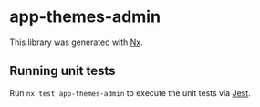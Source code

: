 # app-themes-admin

This library was generated with [Nx](https://nx.dev).

## Running unit tests

Run `nx test app-themes-admin` to execute the unit tests via [Jest](https://jestjs.io).

